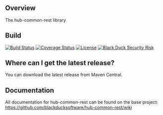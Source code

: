 ## Overview ##
The hub-common-rest library

## Build ##

[![Build Status](https://travis-ci.org/blackducksoftware/hub-common-rest.svg?branch=master)](https://travis-ci.org/blackducksoftware/hub-common-rest)
[![Coverage Status](https://coveralls.io/repos/github/blackducksoftware/hub-common-rest/badge.svg?branch=master)](https://coveralls.io/github/blackducksoftware/hub-common-rest?branch=master)
[![License](https://img.shields.io/badge/License-Apache%202.0-blue.svg)](https://opensource.org/licenses/Apache-2.0) [![Black Duck Security Risk](https://copilot.blackducksoftware.com/github/repos/blackducksoftware/hub-common-rest/branches/master/badge-risk.svg)](https://copilot.blackducksoftware.com/github/repos/blackducksoftware/hub-common-rest/branches/master)

## Where can I get the latest release? ##
You can download the latest release from Maven Central.

## Documentation ##
All documentation for hub-common-rest can be found on the base project:  https://github.com/blackducksoftware/hub-common-rest/wiki
